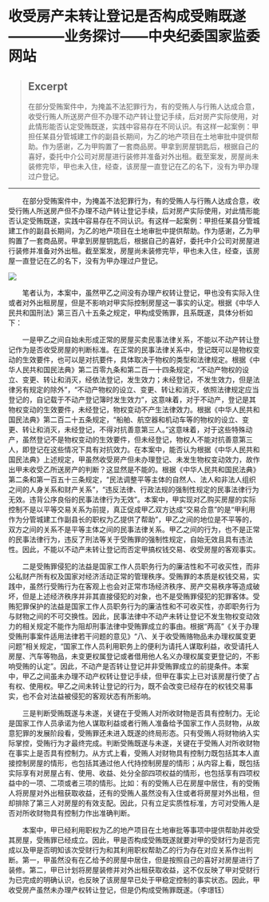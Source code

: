 
# 收受房产未转让登记是否构成受贿既遂————业务探讨——中央纪委国家监委网站

> ## Excerpt
> 在部分受贿案件中，为掩盖不法犯罪行为，有的受贿人与行贿人达成合意，收受行贿人所送房产但不办理不动产转让登记手续，后对房产实际使用，对此情形能否认定受贿既遂，实践中容易存在不同认识。有这样一起案例：甲担任某县分管城建工作的副县长期间，为乙的地产项目在土地审批中提供帮助。作为感谢，乙为甲购置了一套商品房。甲拿到房屋钥匙后，根据自己的喜好，委托中介公司对房屋进行装修并准备对外出租。截至案发，房屋尚未装修完毕，甲也未入住，经查，该房屋一直登记在乙的名下，没有为甲办理过户登记。

---
　　在部分受贿案件中，为掩盖不法犯罪行为，有的受贿人与行贿人达成合意，收受行贿人所送房产但不办理不动产转让登记手续，后对房产实际使用，对此情形能否认定受贿既遂，实践中容易存在不同认识。有这样一起案例：甲担任某县分管城建工作的副县长期间，为乙的地产项目在土地审批中提供帮助。作为感谢，乙为甲购置了一套商品房。甲拿到房屋钥匙后，根据自己的喜好，委托中介公司对房屋进行装修并准备对外出租。截至案发，房屋尚未装修完毕，甲也未入住，经查，该房屋一直登记在乙的名下，没有为甲办理过户登记。

![](https://www.ccdi.gov.cn/hdjln/ywtt/202504/W020250424385212427385.jpeg)

　　笔者认为，本案中，虽然甲乙之间没有办理产权转让登记，甲也没有实际入住或者对外出租房屋，但是不影响对甲实际控制房屋这一事实的认定。根据《中华人民共和国刑法》第三百八十五条之规定，甲构成受贿罪，且系既遂，具体分析如下：

　　一是甲乙之间自始未形成正常的房屋买卖民事法律关系，不能以不动产转让登记作为是否收受房屋的判断标准。在正常的民事法律关系中，登记既可以是物权变动的生效要件，也可以是对抗要件，具体取决于物权的类型和法律规定。根据《中华人民共和国民法典》第二百零九条和第二百一十四条规定，“不动产物权的设立、变更、转让和消灭，经依法登记，发生效力；未经登记，不发生效力，但是法律另有规定的除外”，“不动产物权的设立、变更、转让和消灭，依照法律规定应当登记的，自记载于不动产登记簿时发生效力”，这意味着，对于不动产，登记是其物权变动的生效要件，未经登记，物权变动不产生法律效力。根据《中华人民共和国民法典》第二百二十五条规定，“船舶、航空器和机动车等的物权的设立、变更、转让和消灭，未经登记，不得对抗善意第三人。”这意味着，对于这些特殊动产，虽然登记不是物权变动的生效要件，但未经登记，物权人不能对抗善意第三人，即登记在这些情况下具有对抗效力。在本案中，能否认为根据《中华人民共和国民法典》上述规定，甲虽然收受房产但未办理登记、未发生物权变动效力，故作出甲未收受乙所送房产的判断？这显然是不能的。根据《中华人民共和国民法典》第二条和第一百五十三条规定，“民法调整平等主体的自然人、法人和非法人组织之间的人身关系和财产关系”，“违反法律、行政法规的强制性规定的民事法律行为无效。违背公序良俗的民事法律行为无效”。本案中，甲实现对乙购买房屋的实际控制不是以平等交易关系为前提，真正促成甲乙双方达成“交易合意”的是“甲利用作为分管城建工作副县长的职权为乙提供了帮助”，甲乙之间的地位是不平等的，双方之间的关系不是平等主体之间的民事法律关系。甲乙之间的行为，也不是正常的民事法律行为，违反了刑法等关于受贿罪的强制性规定，自始无效且具有违法性。因此，不能以不动产未转让登记而否定甲搞权钱交易、收受房屋的客观事实。

　　二是受贿罪侵犯的法益是国家工作人员职务行为的廉洁性和不可收买性，而非公私财产所有权及国家对经济活动正常的管理秩序。受贿罪的本质是权钱交易，实践中，虽然行受贿行为在客观上也会对正常市场经济秩序、房产交易秩序等造成破坏，但是上述经济秩序并非其直接侵犯的对象，也不是受贿罪侵犯的犯罪客体。受贿犯罪保护的法益是国家工作人员职务行为的廉洁性和不可收买性，亦即职务行为与财物之间的不可交换性。因此，民事法律中不动产未转让登记不发生物权变动效力的相关规定不能作为阻却刑事法律中受贿罪成立的事由。根据“两高”《关于办理受贿刑事案件适用法律若干问题的意见》“八、关于收受贿赂物品未办理权属变更问题”相关规定，“国家工作人员利用职务上的便利为请托人谋取利益，收受请托人房屋、汽车等物品，未变更权属登记或者借用他人名义办理权属变更登记的，不影响受贿的认定”。因此，不动产是否转让登记并非受贿罪成立的前提条件。本案中，甲乙之间虽未办理不动产权转让登记手续，但甲在事实上已对该房屋行使了占有权、使用权。甲乙之间未转让登记的行为，既不会改变已经存在的权钱交易事实，也不会对法益被侵犯的客观状态有所影响。

　　三是判断受贿既遂与未遂，关键在于受贿人对所收财物是否具有控制力。无论是国家工作人员承诺为他人谋取利益或者行贿人准备给予国家工作人员财物，从故意犯罪的发展阶段看，受贿罪还未进入既遂的终局形态。只有受贿人将财物纳入实际掌控，受贿行为才最终完成。判断受贿既遂与未遂，关键在于受贿人对所收财物在事实上是否具有控制力。从方式上看，受贿人对财物具有控制力既包括其本人直接控制房屋的情形，也包括其通过他人代持控制房屋的情形；从内容上看，既包括实际享有对房屋占有、使用、收益、处分全部四项权益的情形，也包括享有四项权益中的一项、二项或者三项的情形。比如：有的受贿人已在房屋中居住，有的受贿人将房屋对外出租获取收益，还有的受贿人虽然没有入住或者将房屋对外出租，但却排除了第三人对房屋的有效支配。因此，只有立足实质性标准，方可对受贿人是否对所收财物具有控制力作出准确判断。

　　本案中，甲已经利用职权为乙的地产项目在土地审批等事项中提供帮助并收受其房屋，受贿罪已经成立。因此，甲是否构成受贿既遂就要对甲的受财行为是否完成以及甲是否明知该次受财行为和其利用职权帮助乙的行为存在对应关系作出判断。第一，甲虽然没有在乙给予的房屋中居住，但是按照自己的喜好对房屋进行了装修。第二，甲已计划将房屋装修并对外出租获取收益，这不仅反映了甲对受财行为已完成的明确认识，也反映了该房屋早已处于甲稳定控制的事实状态。因此，甲收受房产虽然未办理产权转让登记，但是仍构成受贿罪既遂。（李璟钰）

